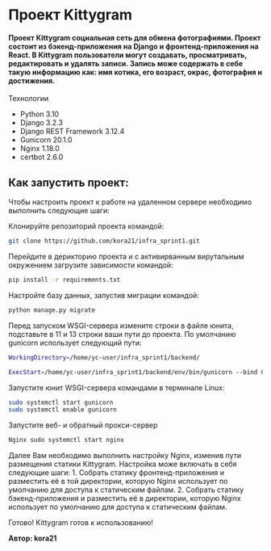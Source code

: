 # Проект Kittygram
#### Проект Kittygram социальная сеть для обмена фотографиями. Проект состоит из бэкенд-приложения на Django и фронтенд-приложения на React. В Kittygram пользователи могут создавать, просматривать, редактировать и удалять записи. Запись може содержать в себе такую информацию как: имя котика, его возраст, окрас, фотография и достижения.


Технологии

- Python 3.10
- Django 3.2.3
- Django REST Framework 3.12.4
- Gunicorn 20.1.0
- Nginx 1.18.0
- certbot 2.6.0

## Как запустить проект:

Чтобы настроить проект к работе на удаленном сервере необходимо выполнить следующие шаги:

Клонируйте репозиторий проекта командой:
```sh
git clone https://github.com/kora21/infra_sprint1.git
```

Перейдите в дерикторию проекта и с активирванным вирутальным окружением загрузите зависимости командой: 

```sh
pip install -r requirements.txt
```

Настройте базу данных, запустив миграции командой:

```sh
python manage.py migrate
```
Перед запуском WSGI-сервера измените строки в файле юнита, подставьте в 11 и 13 строки ваши пути до проекта. По умолчанию gunicorn использует следующий пути: 

```sh
WorkingDirectory=/home/yc-user/infra_sprint1/backend/

ExecStart=/home/yc-user/infra_sprint1/backend/env/bin/gunicorn --bind 0.0.0.0:8030 kittygram_backend.wsgi
```

Запустите юнит WSGI-сервера командами в терминале Linux: 

```sh
sudo systemctl start gunicorn
sudo systemctl enable gunicorn
```

Запустите веб- и обратный прокси-сервер 
```sh
Nginx sudo systemctl start nginx
```

Далее Вам необходимо выполнить настройку Nginx, изменив пути размещения статики Kittygram. Настройка може включать в себя следующие шаги: 1. Собрать статику фронтенд-приложения и разместить её в той директории, которую Nginx использует по умолчанию для доступа к статическим файлам. 2. Собрать статику бэкенд-приложения и разместить её в директории, которую Nginx использует по умолчанию для доступа к статическим файлам.

Готово! Kittygram готов к использованию!


**Автор: kora21**

